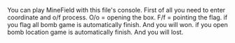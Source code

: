 You can play MineField with this file's console.
First of all you need to enter coordinate and o/f process.
O/o = opening the box.
F/f = pointing the flag.
if you flag all bomb game is automatically finish. And you will won.
if you open bomb location game is automatically finish. And you will lost.
